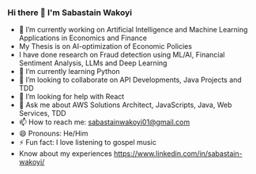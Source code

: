 ### Hi there 👋 I'm Sabastain Wakoyi

<!--
**Sabastain-Wakoyi/Sabastain-Wakoyi** is a ✨ _special_ ✨ repository because its `README.md` (this file) appears on your GitHub profile.
-->

- 🔭 I’m currently working on Artificial Intelligence and Machine Learning Applications in Economics and Finance
- My Thesis is on AI-optimization of Economic Policies
- I have done research on Fraud detection using ML/AI, Financial Sentiment Analysis, LLMs and Deep Learning 
- 🌱 I’m currently learning Python
- 👯 I’m looking to collaborate on API Developments, Java Projects and TDD
- 🤔 I’m looking for help with React
- 💬 Ask me about AWS Solutions Architect, JavaScripts, Java, Web Services, TDD
- 📫 How to reach me: sabastainwakoyi01@gmail.com
- 😄 Pronouns: He/Him
- ⚡ Fun fact: I love listening to gospel music
- Know about my experiences https://www.linkedin.com/in/sabastain-wakoyi/

